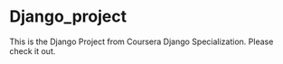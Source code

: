 # Django_project
This is the Django Project from Coursera Django Specialization. Please check it out.
